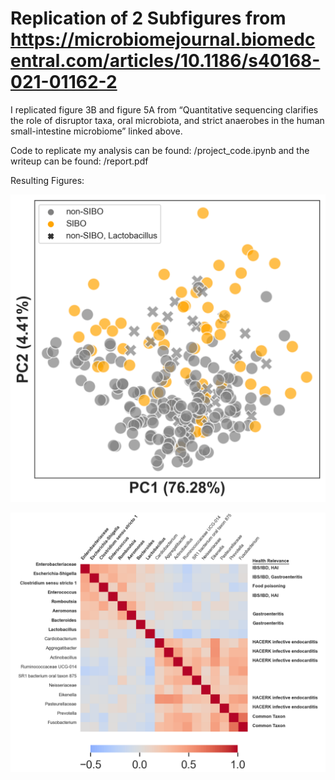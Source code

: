 # Replication of 2 Subfigures from https://microbiomejournal.biomedcentral.com/articles/10.1186/s40168-021-01162-2

I replicated figure 3B and figure 5A from “Quantitative sequencing clarifies the role of disruptor taxa, oral microbiota, and strict anaerobes in the human small-intestine microbiome” linked above. <br>

Code to replicate my analysis can be found: /project_code.ipynb and the writeup can be found: /report.pdf <br>

Resulting Figures: <br>

![PCA_Plot](https://github.com/ryanyord/human-small-intestine-microbiome-replication/raw/main/PCA_plot.png)

![Correlation_Plot](https://raw.githubusercontent.com/ryanyord/human-small-intestine-microbiome-replication/main/correlation_plot.png)
